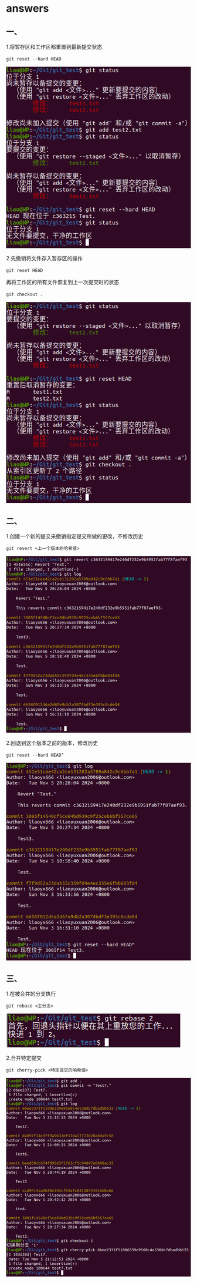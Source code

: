 # answers

## 一、
1.将暂存区和工作区都重置到最新提交状态

``git reset --hard HEAD``

![1.1](1.2.1.png)

2.先撤销将文件存入暂存区的操作

``git reset HEAD``

  再将工作区的所有文件恢复到上一次提交时的状态

``git checkout .``

![1.2](1.1.1.png)
  

## 二、
1.创建一个新的提交来撤销指定提交所做的更改，不修改历史

``git revert <上一个版本的哈希值>``

![2.1](2.2.1.png)

2.回退到这个版本之前的版本，修改历史

``git reset --hard HEAD^``

![2.2](2.1.1.png)

## 三、
1.在被合并的分支执行

``git rebase <主分支>``

![3.1](3.1.1.png)

2.合并特定提交

``git cherry-pick <特定提交的哈希值>``

![3.2](3.2.1.png)

